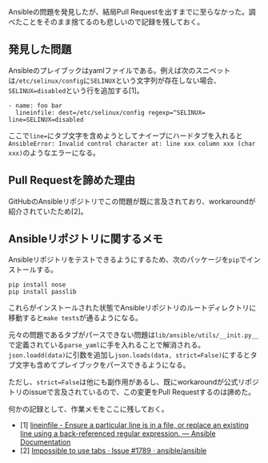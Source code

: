 Ansibleの問題を発見したが、結局Pull Requestを出すまでに至らなかった。調べたことをそのまま捨てるのも悲しいので記録を残しておく。

## 発見した問題

Ansibleのプレイブックはyamlファイルである。例えば次のスニペットは`/etc/selinux/config`に`SELINUX`という文字列が存在しない場合、`SELINUX=disabled`という行を追加する[1]。

```
- name: foo bar
  lineinfile: dest=/etc/selinux/config regexp=^SELINUX= line=SELINUX=disabled
```

ここで`line=`にタブ文字を含めようとしてナイーブにハードタブを入れると`AnsibleError: Invalid control character at: line xxx column xxx (char xxx)`のようなエラーになる。

## Pull Requestを諦めた理由

GitHubのAnsibleリポジトリでこの問題が既に言及されており、workaroundが紹介されていたため[2]。

## Ansibleリポジトリに関するメモ

Ansibleリポジトリをテストできるようにするため、次のパッケージを`pip`でインストールする。

```
pip install nose
pip install passlib
```

これらがインストールされた状態でAnsibleリポジトリのルートディレクトリに移動すると`make tests`が通るようになる。

元々の問題であるタブがパースできない問題は`lib/ansible/utils/__init.py__`で定義されている`parse_yaml`に手を入れることで解消される。`json.loadd(data)`に引数を追加し`json.loads(data, strict=False)`にするとタブ文字も含めてプレイブックをパースできるようになる。

ただし、`strict=False`は他にも副作用があるし、既にworkaroundが公式リポジトリのissueで言及されているので、この変更をPull Requestするのは諦めた。

何かの記録として、作業メモをここに残しておく。

* [1] [lineinfile - Ensure a particular line is in a file, or replace an existing line using a back-referenced regular expression. &mdash; Ansible Documentation](http://docs.ansible.com/lineinfile_module.html)
* [2] [Impossible to use tabs · Issue #1789 · ansible/ansible](https://github.com/ansible/ansible/issues/1789)
